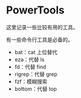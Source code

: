 # PowerTools

这里记录一些比较有用的工具。

有一些命令行工具是必备的。

- bat：cat 上位替代
- eza：代替 ls
- fd：代替 find
- rigrep：代替 grep
- fzf：模糊搜索
- bottom：代替 top
